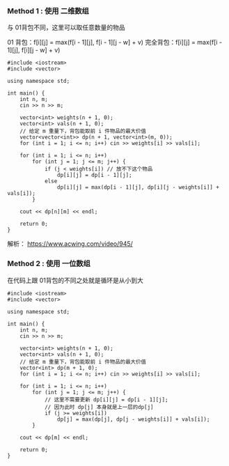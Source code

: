 ### Method 1 : 使用 二维数组

与 01背包不同，这里可以取任意数量的物品

01 背包：f[i][j] = max(f[i - 1][j], f[i - 1][j - w] + v)
完全背包：f[i][j] = max(f[i - 1][j], f[i][j - w] + v)


```
#include <iostream>
#include <vector>

using namespace std;

int main() {
    int n, m;
    cin >> n >> m;
    
    vector<int> weights(n + 1, 0);
    vector<int> vals(n + 1, 0);
    // 给定 m 重量下，背包能取前 i 件物品的最大价值
    vector<vector<int>> dp(n + 1, vector<int>(m, 0));
    for (int i = 1; i <= n; i++) cin >> weights[i] >> vals[i];
    
    for (int i = 1; i <= n; i++)
        for (int j = 1; j <= m; j++) {
            if (j < weights[i]) // 放不下这个物品
                dp[i][j] = dp[i - 1][j];
            else
                dp[i][j] = max(dp[i - 1][j], dp[i][j - weights[i]] + vals[i]);
        }
        
    cout << dp[n][m] << endl;
    
    return 0;
}
```

解析：
https://www.acwing.com/video/945/


### Method 2 : 使用 一位数组

在代码上跟 01背包的不同之处就是循环是从小到大
```
#include <iostream>
#include <vector>

using namespace std;

int main() {
    int n, m;
    cin >> n >> m;
    
    vector<int> weights(n + 1, 0);
    vector<int> vals(n + 1, 0);
    // 给定 m 重量下，背包能取前 i 件物品的最大价值
    vector<int> dp(m + 1, 0);
    for (int i = 1; i <= n; i++) cin >> weights[i] >> vals[i];
    
    for (int i = 1; i <= n; i++)
        for (int j = 1; j <= m; j++) {
            // 这里不需要更新 dp[i][j] = dp[i - 1][j];
            // 因为此时 dp[j] 本身就是上一层的dp[j]
            if (j >= weights[i])
                dp[j] = max(dp[j], dp[j - weights[i]] + vals[i]);
        }
        
    cout << dp[m] << endl;
    
    return 0;
}
```